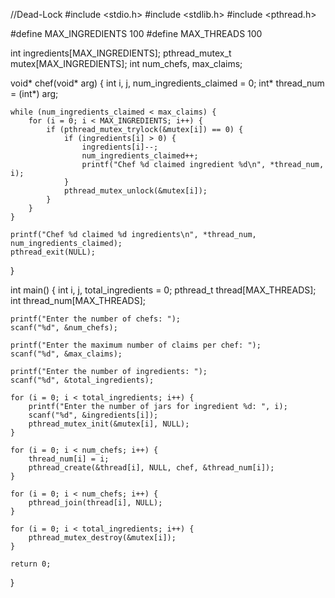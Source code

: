 //Dead-Lock
#include <stdio.h>
#include <stdlib.h>
#include <pthread.h>

#define MAX_INGREDIENTS 100
#define MAX_THREADS 100

int ingredients[MAX_INGREDIENTS];
pthread_mutex_t mutex[MAX_INGREDIENTS];
int num_chefs, max_claims;

void* chef(void* arg) {
    int i, j, num_ingredients_claimed = 0;
    int* thread_num = (int*) arg;

    while (num_ingredients_claimed < max_claims) {
        for (i = 0; i < MAX_INGREDIENTS; i++) {
            if (pthread_mutex_trylock(&mutex[i]) == 0) {
                if (ingredients[i] > 0) {
                    ingredients[i]--;
                    num_ingredients_claimed++;
                    printf("Chef %d claimed ingredient %d\n", *thread_num, i);
                }
                pthread_mutex_unlock(&mutex[i]);
            }
        }
    }

    printf("Chef %d claimed %d ingredients\n", *thread_num, num_ingredients_claimed);
    pthread_exit(NULL);
}

int main() {
    int i, j, total_ingredients = 0;
    pthread_t thread[MAX_THREADS];
    int thread_num[MAX_THREADS];

    printf("Enter the number of chefs: ");
    scanf("%d", &num_chefs);

    printf("Enter the maximum number of claims per chef: ");
    scanf("%d", &max_claims);

    printf("Enter the number of ingredients: ");
    scanf("%d", &total_ingredients);

    for (i = 0; i < total_ingredients; i++) {
        printf("Enter the number of jars for ingredient %d: ", i);
        scanf("%d", &ingredients[i]);
        pthread_mutex_init(&mutex[i], NULL);
    }

    for (i = 0; i < num_chefs; i++) {
        thread_num[i] = i;
        pthread_create(&thread[i], NULL, chef, &thread_num[i]);
    }

    for (i = 0; i < num_chefs; i++) {
        pthread_join(thread[i], NULL);
    }

    for (i = 0; i < total_ingredients; i++) {
        pthread_mutex_destroy(&mutex[i]);
    }

    return 0;
}
